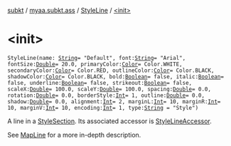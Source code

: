 [subkt](../../index.md) / [myaa.subkt.ass](../index.md) / [StyleLine](index.md) / [&lt;init&gt;](./-init-.md)

# &lt;init&gt;

`StyleLine(name: `[`String`](https://kotlinlang.org/api/latest/jvm/stdlib/kotlin/-string/index.html)` = "Default", font: `[`String`](https://kotlinlang.org/api/latest/jvm/stdlib/kotlin/-string/index.html)` = "Arial", fontSize: `[`Double`](https://kotlinlang.org/api/latest/jvm/stdlib/kotlin/-double/index.html)` = 20.0, primaryColor: `[`Color`](https://docs.oracle.com/javase/9/docs/api/java/awt/Color.html)` = Color.WHITE, secondaryColor: `[`Color`](https://docs.oracle.com/javase/9/docs/api/java/awt/Color.html)` = Color.RED, outlineColor: `[`Color`](https://docs.oracle.com/javase/9/docs/api/java/awt/Color.html)` = Color.BLACK, shadowColor: `[`Color`](https://docs.oracle.com/javase/9/docs/api/java/awt/Color.html)` = Color.BLACK, bold: `[`Boolean`](https://kotlinlang.org/api/latest/jvm/stdlib/kotlin/-boolean/index.html)` = false, italic: `[`Boolean`](https://kotlinlang.org/api/latest/jvm/stdlib/kotlin/-boolean/index.html)` = false, underline: `[`Boolean`](https://kotlinlang.org/api/latest/jvm/stdlib/kotlin/-boolean/index.html)` = false, strikeout: `[`Boolean`](https://kotlinlang.org/api/latest/jvm/stdlib/kotlin/-boolean/index.html)` = false, scaleX: `[`Double`](https://kotlinlang.org/api/latest/jvm/stdlib/kotlin/-double/index.html)` = 100.0, scaleY: `[`Double`](https://kotlinlang.org/api/latest/jvm/stdlib/kotlin/-double/index.html)` = 100.0, spacing: `[`Double`](https://kotlinlang.org/api/latest/jvm/stdlib/kotlin/-double/index.html)` = 0.0, rotation: `[`Double`](https://kotlinlang.org/api/latest/jvm/stdlib/kotlin/-double/index.html)` = 0.0, borderStyle: `[`Int`](https://kotlinlang.org/api/latest/jvm/stdlib/kotlin/-int/index.html)` = 1, outline: `[`Double`](https://kotlinlang.org/api/latest/jvm/stdlib/kotlin/-double/index.html)` = 0.0, shadow: `[`Double`](https://kotlinlang.org/api/latest/jvm/stdlib/kotlin/-double/index.html)` = 0.0, alignment: `[`Int`](https://kotlinlang.org/api/latest/jvm/stdlib/kotlin/-int/index.html)` = 2, marginL: `[`Int`](https://kotlinlang.org/api/latest/jvm/stdlib/kotlin/-int/index.html)` = 10, marginR: `[`Int`](https://kotlinlang.org/api/latest/jvm/stdlib/kotlin/-int/index.html)` = 10, marginV: `[`Int`](https://kotlinlang.org/api/latest/jvm/stdlib/kotlin/-int/index.html)` = 10, encoding: `[`Int`](https://kotlinlang.org/api/latest/jvm/stdlib/kotlin/-int/index.html)` = 1, type: `[`String`](https://kotlinlang.org/api/latest/jvm/stdlib/kotlin/-string/index.html)` = "Style")`

A line in a [StyleSection](../-style-section/index.md).
Its associated accessor is [StyleLineAccessor](../-style-line-accessor/index.md).

See [MapLine](../-map-line/index.md) for a more in-depth description.

